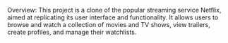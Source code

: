 Overview:
This project is a clone of the popular streaming service Netflix, aimed at replicating its user interface and functionality. It allows users to browse and watch a collection of movies and TV shows, view trailers, create profiles, and manage their watchlists.
